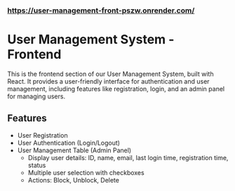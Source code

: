 ### https://user-management-front-pszw.onrender.com/

# User Management System - Frontend

This is the frontend section of our User Management System, built with React. It provides a user-friendly interface for authentication and user management, including features like registration, login, and an admin panel for managing users.

## Features

- User Registration
- User Authentication (Login/Logout)
- User Management Table (Admin Panel)
  - Display user details: ID, name, email, last login time, registration time, status
  - Multiple user selection with checkboxes
  - Actions: Block, Unblock, Delete

